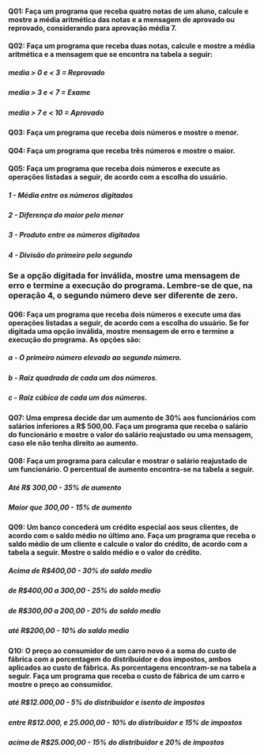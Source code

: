 
#### Q01: Faça um programa que receba quatro notas de um aluno, calcule e mostre a média aritmética das notas e a mensagem de aprovado ou reprovado, considerando para aprovação média 7.
#### Q02: Faça um programa que receba duas notas, calcule e mostre a média aritmética e a mensagem que se encontra na tabela a seguir: 
##### media > 0 e < 3 = Reprovado
##### media > 3 e < 7 = Exame
##### media > 7 e < 10 = Aprovado
#### Q03: Faça um programa que receba dois números e mostre o menor.
#### Q04: Faça um programa que receba três números e mostre o maior.
#### Q05: Faça um programa que receba dois números e execute as operações listadas a seguir, de acordo com a escolha do usuário.
##### 1 - Média entre os números digitados
##### 2 - Diferença do maior pelo menor
##### 3 - Produto entre os números digitados
##### 4 - Divisão do primeiro pelo segundo
### Se a opção digitada for inválida, mostre uma mensagem de erro e termine a execução do programa. Lembre-se de que, na operação 4, o segundo número deve ser diferente de zero.
#### Q06: Faça um programa que receba dois números e execute uma das operações listadas a seguir, de acordo com a escolha do usuário. Se for digitada uma opção inválida, mostre mensagem de erro e termine a execução do programa. As opções são: 
##### a - O primeiro número elevado ao segundo número. 
##### b - Raiz quadrada de cada um dos números. 
##### c - Raiz cúbica de cada um dos números.
#### Q07: Uma empresa decide dar um aumento de 30% aos funcionários com salários inferiores a R$ 500,00. Faça um programa que receba o salário do funcionário e mostre o valor do salário reajustado ou uma mensagem, caso ele não tenha direito ao aumento.
#### Q08: Faça um programa para calcular e mostrar o salário reajustado de um funcionário. O percentual de aumento encontra-se na tabela a seguir.
##### Até R$ 300,00 - 35% de aumento
##### Maior que 300,00 - 15% de aumento
#### Q09: Um banco concederá um crédito especial aos seus clientes, de acordo com o saldo médio no último ano. Faça um programa que receba o saldo médio de um cliente e calcule o valor do crédito, de acordo com a tabela a seguir. Mostre o saldo médio e o valor do crédito.
##### Acima de R$400,00 - 30% do saldo medio
##### de R$400,00 a 300,00 - 25% do saldo medio
##### de R$300,00 a 200,00 - 20% do saldo medio
##### até R$200,00 - 10% do saldo medio
#### Q10:  O preço ao consumidor de um carro novo é a soma do custo de fábrica com a porcentagem do distribuidor e dos impostos, ambos aplicados ao custo de fábrica. As porcentagens encontram-se na tabela a seguir. Faça um programa que receba o custo de fábrica de um carro e mostre o preço ao consumidor.
##### até R$12.000,00 - 5% do distribuidor e isento de impostos
##### entre R$12.000, e 25.000,00 - 10% do distribuidor e 15% de impostos
##### acima de R$25.000,00 - 15% do distribuidor e 20% de impostos


